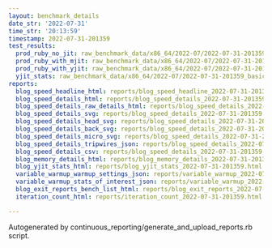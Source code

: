 ```yaml
---
layout: benchmark_details
date_str: '2022-07-31'
time_str: '20:13:59'
timestamp: 2022-07-31-201359
test_results:
  prod_ruby_no_jit: raw_benchmark_data/x86_64/2022-07/2022-07-31-201359_basic_benchmark_prod_ruby_no_jit.json
  prod_ruby_with_mjit: raw_benchmark_data/x86_64/2022-07/2022-07-31-201359_basic_benchmark_prod_ruby_with_mjit.json
  prod_ruby_with_yjit: raw_benchmark_data/x86_64/2022-07/2022-07-31-201359_basic_benchmark_prod_ruby_with_yjit.json
  yjit_stats: raw_benchmark_data/x86_64/2022-07/2022-07-31-201359_basic_benchmark_yjit_stats.json
reports:
  blog_speed_headline_html: reports/blog_speed_headline_2022-07-31-201359.html
  blog_speed_details_html: reports/blog_speed_details_2022-07-31-201359.html
  blog_speed_details_raw_details_html: reports/blog_speed_details_2022-07-31-201359.raw_details.html
  blog_speed_details_svg: reports/blog_speed_details_2022-07-31-201359.svg
  blog_speed_details_head_svg: reports/blog_speed_details_2022-07-31-201359.head.svg
  blog_speed_details_back_svg: reports/blog_speed_details_2022-07-31-201359.back.svg
  blog_speed_details_micro_svg: reports/blog_speed_details_2022-07-31-201359.micro.svg
  blog_speed_details_tripwires_json: reports/blog_speed_details_2022-07-31-201359.tripwires.json
  blog_speed_details_csv: reports/blog_speed_details_2022-07-31-201359.csv
  blog_memory_details_html: reports/blog_memory_details_2022-07-31-201359.html
  blog_yjit_stats_html: reports/blog_yjit_stats_2022-07-31-201359.html
  variable_warmup_warmup_settings_json: reports/variable_warmup_2022-07-31-201359.warmup_settings.json
  variable_warmup_stats_of_interest_json: reports/variable_warmup_2022-07-31-201359.stats_of_interest.json
  blog_exit_reports_bench_list_html: reports/blog_exit_reports_2022-07-31-201359.bench_list.html
  iteration_count_html: reports/iteration_count_2022-07-31-201359.html

---
```

Autogenerated by continuous_reporting/generate_and_upload_reports.rb script.
